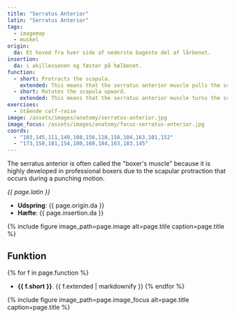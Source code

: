 ```yaml
---
title: "Serratus Anterior"
latin: "Serratus Anterior"
tags:
  - imagemap
  - muskel
origin: 
  da: Et hoved fra hver side af nederste bageste del af lårbenet.
insertion: 
  da: i akillessenen og fæster på hælbenet.
function: 
  - short: Protracts the scapula.
    extended: This means that the serratus anterior muscle pulls the scapula, or shoulder blade, forward and around the ribcage.
  - short: Rotates the scapula upward.
    extended: This means that the serratus anterior muscle turns the scapula, or shoulder blade, such that the bottom of the scapula moves upward and laterally (i.e. outward).
exercises:
  - Stående calf-raise
image: /assets/images/anatomy/serratus-anterior.jpg
image_focus: /assets/images/anatomy/focus-serratus-anterior.jpg
coords:
  - "103,145,111,149,108,156,110,158,104,163,101,152"
  - "173,150,181,154,180,160,184,163,183,145"
---
```


The serratus anterior is often called the "boxer's muscle" because it is highly developed in professional boxers due to the scapular protraction that occurs during a punching motion.

_{{ page.latin }}_

- **Udspring**: {{ page.origin.da }}
- **Hæfte**: {{ page.insertion.da }}

{% include figure image_path=page.image alt=page.title caption=page.title %}

## Funktion

{% for f in page.function %}
- **{{ f.short }}**.
  {{ f.extended | markdownify }}
{% endfor %}

{% include figure image_path=page.image_focus alt=page.title caption=page.title %}
